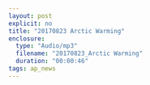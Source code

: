 ```yaml
---
layout: post
explicit: no
title: "20170823 Arctic Warming"
enclosure:
  type: "Audio/mp3"
  filename: "20170823_Arctic Warming"
  duration: "00:00:46"
tags: ap_news
---
```





